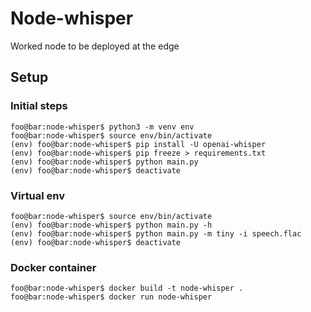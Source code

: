# Node-whisper
Worked node to be deployed at the edge

## Setup
### Initial steps
```console
foo@bar:node-whisper$ python3 -m venv env
foo@bar:node-whisper$ source env/bin/activate
(env) foo@bar:node-whisper$ pip install -U openai-whisper
(env) foo@bar:node-whisper$ pip freeze > requirements.txt
(env) foo@bar:node-whisper$ python main.py
(env) foo@bar:node-whisper$ deactivate

```
### Virtual env
```console
foo@bar:node-whisper$ source env/bin/activate
(env) foo@bar:node-whisper$ python main.py -h
(env) foo@bar:node-whisper$ python main.py -m tiny -i speech.flac
(env) foo@bar:node-whisper$ deactivate
```

### Docker container
```console
foo@bar:node-whisper$ docker build -t node-whisper .
foo@bar:node-whisper$ docker run node-whisper
```
